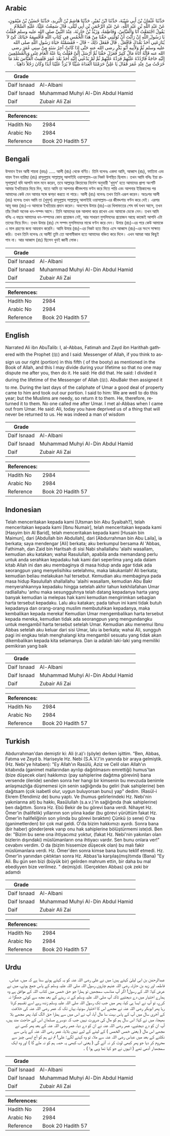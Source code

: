 ## Arabic


<div dir="rtl" lang="ar" style={{fontSize:'larger',backgroundColor:'#f8f9fa',padding:20}}>
حَدَّثَنَا عُثْمَانُ بْنُ أَبِي شَيْبَةَ، حَدَّثَنَا ابْنُ نُمَيْرٍ، حَدَّثَنَا هَاشِمُ بْنُ الْبَرِيدِ، حَدَّثَنَا حُسَيْنُ بْنُ مَيْمُونٍ، عَنْ عَبْدِ اللَّهِ بْنِ عَبْدِ اللَّهِ، عَنْ عَبْدِ الرَّحْمَنِ بْنِ أَبِي لَيْلَى، قَالَ سَمِعْتُ عَلِيًّا، عَلَيْهِ السَّلاَمُ يَقُولُ اجْتَمَعْتُ أَنَا وَالْعَبَّاسُ، وَفَاطِمَةُ، وَزَيْدُ بْنُ حَارِثَةَ، عِنْدَ النَّبِيِّ صلى الله عليه وسلم فَقُلْتُ يَا رَسُولَ اللَّهِ إِنْ رَأَيْتَ أَنْ تُوَلِّيَنِي حَقَّنَا مِنْ هَذَا الْخُمُسِ فِي كِتَابِ اللَّهِ فَأَقْسِمَهُ حَيَاتَكَ كَىْ لاَ يُنَازِعَنِي أَحَدٌ بَعْدَكَ فَافْعَلْ ‏.‏ قَالَ فَفَعَلَ ذَلِكَ - قَالَ - فَقَسَمْتُهُ حَيَاةَ رَسُولِ اللَّهِ صلى الله عليه وسلم ثُمَّ وَلاَّنِيهِ أَبُو بَكْرٍ رضى الله عنه حَتَّى إِذَا كَانَتْ آخِرُ سَنَةٍ مِنْ سِنِي عُمَرَ رضى الله عنه فَإِنَّهُ أَتَاهُ مَالٌ كَثِيرٌ فَعَزَلَ حَقَّنَا ثُمَّ أَرْسَلَ إِلَىَّ فَقُلْتُ بِنَا عَنْهُ الْعَامَ غِنًى وَبِالْمُسْلِمِينَ إِلَيْهِ حَاجَةٌ فَارْدُدْهُ عَلَيْهِمْ فَرَدَّهُ عَلَيْهِمْ ثُمَّ لَمْ يَدْعُنِي إِلَيْهِ أَحَدٌ بَعْدَ عُمَرَ فَلَقِيتُ الْعَبَّاسَ بَعْدَ مَا خَرَجْتُ مِنْ عِنْدِ عُمَرَ فَقَالَ يَا عَلِيُّ حَرَمْتَنَا الْغَدَاةَ شَيْئًا لاَ يُرَدُّ عَلَيْنَا أَبَدًا وَكَانَ رَجُلاً دَاهِيًا ‏.‏
</div>
<div style={{backgroundColor:'#f8f9fa',padding:20, marginBottom: 10}}><table> <thead> <tr> <th>Grade</th> <th></th> </tr> </thead> <tbody> <tr><td>Daif Isnaad</td><td>Al-Albani</td></tr><tr><td>Daif Isnaad</td><td>Muhammad Muhyi Al-Din Abdul Hamid</td></tr><tr><td>Daif</td><td>Zubair Ali Zai</td></tr></tbody></table><table> <thead> <tr> <th>References:</th> <th></th> </tr> </thead> <tbody><tr><td>Hadith No</td><td>2984</td></tr><tr><td>Arabic No</td><td>2984</td></tr><tr><td>Reference</td><td>Book 20 Hadith 57</td></tr></tbody></table></div>

## Bengali


<div dir="ltr" lang="bn" style={{fontSize:'larger',backgroundColor:'#f8f9fa',padding:20}}>
উসমান ইবন আবী শায়বা (রহঃ) ..... আলী (রাঃ) থেকে বর্ণিত। তিনি বলেনঃ একদা আমি, আব্বাস (রাঃ), ফাতিমা এবং যায়দ ইবন হারিছা (রাঃ) রাসূলুল্লাহ সাল্লাল্লাহু আলাইহি ওয়াসাল্লাম-এর নিকট উপস্থিত ছিলাম। তখন আমি বলিঃ ইয়া রাসূলাল্লাহ! যদি আপনি ভাল মনে করেন, তবে আল্লাহ্‌র কিতাবের নির্দেশ অনুযায়ী 'খুমুস' হতে আমাদের প্রাপ্য অংশটি আমার ইখতিয়ারে দিয়ে দিন, যাতে আমি তা আপনার জীবদ্দশায় বণ্টন করে দিতে পারি এবং আপনার ইন্তিকালের পর আমাদের কেউ যেন আমার সঙ্গে ঝগড়া করতে না পারে। আলী (রাঃ) বলেনঃ তখন তিনি এরূপ করেন। অতঃপর আলী (রাঃ) বলেনঃ তখন আমি তা (খুমুস) রাসূলুল্লাহ সাল্লাল্লাহু আলাইহি ওয়াসাল্লাম-এর জীবদ্দশায় বণ্টন করে দেই। এরপর আবূ বকর (রাঃ)-ও আমাকে ইখতিয়ার প্রদান করেন। অবশেষে উমার (রাঃ)-এর খিলাফতের শেষ বর্ষ যখন আসে, তখন তাঁর নিকট অনেক ধন-সম্পদ আসে। তিনি আমাদের হক আলাদা করে রাখেন এবং আমাকে ডেকে নেন। তখন আমি বলিঃ এ বছরে আমাদের ধন-সম্পদের কোন প্রয়োজন নেই, আর সাধারণ মুসলিমদের প্রয়োজন আছে কাজেই আপনি এটা তাদের দিয়ে দিন। তখন উমার (রাঃ) সে সম্পদ মুসলিমদের মাঝে বণ্টন করে দেন। উমার (রাঃ)-এর পরে কেউ আমাকে এ মাল গ্রহণের জন্য আহবান করেনি। আমি উমার (রাঃ)-এর নিকট হতে ফিরে এসে আব্বাস (রাঃ)-এর সংগে সাক্ষাত করি। তখন তিনি বলেনঃ হে আলী! তুমি তো আগামীকাল হতে আমাদের বঞ্চিত করে দিলে। এখন আমরা আর কিছুই পাব না। আর আব্বাস (রাঃ) ছিলেন খুবই জ্ঞানী লোক।
</div>
<div style={{backgroundColor:'#f8f9fa',padding:20, marginBottom: 10}}><table> <thead> <tr> <th>Grade</th> <th></th> </tr> </thead> <tbody> <tr><td>Daif Isnaad</td><td>Al-Albani</td></tr><tr><td>Daif Isnaad</td><td>Muhammad Muhyi Al-Din Abdul Hamid</td></tr><tr><td>Daif</td><td>Zubair Ali Zai</td></tr></tbody></table><table> <thead> <tr> <th>References:</th> <th></th> </tr> </thead> <tbody><tr><td>Hadith No</td><td>2984</td></tr><tr><td>Arabic No</td><td>2984</td></tr><tr><td>Reference</td><td>Book 20 Hadith 57</td></tr></tbody></table></div>

## English


<div dir="ltr" lang="en" style={{fontSize:'larger',backgroundColor:'#f8f9fa',padding:20}}>
Narrated Ali ibn AbuTalib: I, al-Abbas, Fatimah and Zayd ibn Harithah gathered with the Prophet (ﷺ) and I said: Messenger of Allah, if you think to assign us our right (portion) in this fifth ( of the booty) as mentioned in the Book of Allah, and this I may divide during your lifetime so that no one may dispute me after you, then do it. He said: He did that. He said: I divided it during the lifetime of the Messenger of Allah (ﷺ). AbuBakr then assigned it to me. During the last days of the caliphate of Umar a good deal of property came to him and took out our portion. I said to him: We are well to do this year; but the Muslims are needy, so return it to them. He, therefore, returned it to them. No one called me after Umar. I met al-Abbas when I came out from Umar. He said: Ali, today you have deprived us of a thing that will never be returned to us. He was indeed a man of wisdom
</div>
<div style={{backgroundColor:'#f8f9fa',padding:20, marginBottom: 10}}><table> <thead> <tr> <th>Grade</th> <th></th> </tr> </thead> <tbody> <tr><td>Daif Isnaad</td><td>Al-Albani</td></tr><tr><td>Daif Isnaad</td><td>Muhammad Muhyi Al-Din Abdul Hamid</td></tr><tr><td>Daif</td><td>Zubair Ali Zai</td></tr></tbody></table><table> <thead> <tr> <th>References:</th> <th></th> </tr> </thead> <tbody><tr><td>Hadith No</td><td>2984</td></tr><tr><td>Arabic No</td><td>2984</td></tr><tr><td>Reference</td><td>Book 20 Hadith 57</td></tr></tbody></table></div>

## Indonesian


<div dir="ltr" lang="id" style={{fontSize:'larger',backgroundColor:'#f8f9fa',padding:20}}>
Telah menceritakan kepada kami [Utsman bin Abu Syaibah?], telah menceritakan kepada kami [Ibnu Numair], telah menceritakan kepada kami [Hasyim bin Al Barid], telah menceritakan kepada kami [Husain bin Maimun], dari [Abdullah bin Abdullah], dari [Abdurrahman bin Abu Laila], ia berkata; saya mendengar [Ali] berkata; aku berkumpul bersama Al 'Abbas, Fathimah, dan Zaid bin Haritsah di sisi Nabi shallallahu 'alaihi wasallam, kemudian aku katakan; wahai Rasulullah, apabila anda memandang perlu untuk anda serahkan kepadaku hak kami dari seperlima yang ada dalam kitab Allah ini dan aku membaginya di masa hidup anda agar tidak ada seorangpun yang menyelisihiku setelahmu, maka lakukanlah! Ali berkata; kemudian beliau melakukan hal tersebut. Kemudian aku membaginya pada masa hidup Rasulullah shallallahu 'alaihi wasallam, kemudian Abu Bakr menyerahkannya kepadaku hingga setelah akhir tahun kekhilafahan Umar radliallahu 'anhu maka sesungguhnya telah datang kepadanya harta yang banyak kemudian ia melepas hak kami kemudian mengirimkan sebagian harta tersebut kepadaku. Lalu aku katakan; pada tahun ini kami tidak butuh kepadanya dan orang-orang muslim membutuhkan kepadanya, maka kembalikan kepada mereka! Kemudian Umar mengembalikan harta tersebut kepada mereka, kemudian tidak ada seorangpun yang mengundangku untuk mengambil harta tersebut setelah Umar. Kemudian aku menemui Ibnu Abbas setelah aku keluar dari sisi Umar, lalu ia berkata; wahai Ali, sungguh pagi ini engkau telah menghalangi kita mengambil sesuatu yang tidak akan dikembalikan kepada kita selamanya. Dan ia adalah laki-laki yang memiliki pemikiran yang baik
</div>
<div style={{backgroundColor:'#f8f9fa',padding:20, marginBottom: 10}}><table> <thead> <tr> <th>Grade</th> <th></th> </tr> </thead> <tbody> <tr><td>Daif Isnaad</td><td>Al-Albani</td></tr><tr><td>Daif Isnaad</td><td>Muhammad Muhyi Al-Din Abdul Hamid</td></tr><tr><td>Daif</td><td>Zubair Ali Zai</td></tr></tbody></table><table> <thead> <tr> <th>References:</th> <th></th> </tr> </thead> <tbody><tr><td>Hadith No</td><td>2984</td></tr><tr><td>Arabic No</td><td>2984</td></tr><tr><td>Reference</td><td>Book 20 Hadith 57</td></tr></tbody></table></div>

## Turkish


<div dir="ltr" lang="tr" style={{fontSize:'larger',backgroundColor:'#f8f9fa',padding:20}}>
Abdurrahman'dan demiştir ki: Ali (r.a)'ı (şöyle) derken işittim. “Ben, Abbas, Fatıma ve Zeyd b. Hariseyle Hz. Nebi (S.A.V.)'in yanında bir araya gelmiştik. (Hz. Nebi'ye hitaben): "Ey Allah'ın Rasûlü, Aziz ve Celil olan Allah'ın kitabında (ganimet mallarından ayrılıp dağıtılmasını emrettiği) humus'tan (bize düşecek olan) hakkımızı (pay sahiplerine dağıtma görevini) bana versende (ileride) senden sonra her hangi bir kimsenin bu mevzuda benimle anlaşmazlığa düşmemesi için senin sağlığında bu geliri (hak sahiplerine) ben dağıtsam (çok isabetli olur, uygun buluyorsan bunu) yap" dedim. (Rasül-i Ekrem Efendimiz de) bunu yaptı. Ve (humus gelirlerindeki Hz. Nebi'nin yakınlarına ait) bu hakkı, Rasûlullah (s.a.v.)'in sağlığında (hak sahiplerine) ben dağıttım. Sonra Hz. Ebû Bekir de bu görevi bana verdi. Nihayet Hz. Ömer'in (halifelik) yıllarının son yılına kadar (bu görevi yürüttüm fakat Hz. Ömer'in halifeliğinin son yılında bu görevi bıraktım) Çünkü (o sene) O'na (ganimetlerden) bir çok mal geldi. O'da bizim hakkımızı ayırdı. Sonra bana (bir haber) gönder(erek varıp onu hak sahiplerine bölüştürmemi iste)di. Ben de: "Bizim bu sene ona ihtiyacımız yoktur, (fakat Hz. Nebi'nin yakınları olan bizlerin dışındaki) müslümanların ona ihtiyacı vardır. Sen bunu onlara ver!" cevabını verdim. O da (bizim hissemize düşecek olan) bu malı fakir müslümanlara verdi. Hz. Ömer'den sonra kimse bana bunu teklif etmedi. Hz. Ömer'in yanından çıktıktan sonra Hz. Abbas'la karşılaş(mış)tımda (Bana) "Ey Ali. Bu gün sen bizi (büyük bir) gelirden mahrum ettin, bir daha bu mal ebediyyen bize verilmez. " de(miş)di. (Gerçekten Abbas) çok zeki bir adamdı
</div>
<div style={{backgroundColor:'#f8f9fa',padding:20, marginBottom: 10}}><table> <thead> <tr> <th>Grade</th> <th></th> </tr> </thead> <tbody> <tr><td>Daif Isnaad</td><td>Al-Albani</td></tr><tr><td>Daif Isnaad</td><td>Muhammad Muhyi Al-Din Abdul Hamid</td></tr><tr><td>Daif</td><td>Zubair Ali Zai</td></tr></tbody></table><table> <thead> <tr> <th>References:</th> <th></th> </tr> </thead> <tbody><tr><td>Hadith No</td><td>2984</td></tr><tr><td>Arabic No</td><td>2984</td></tr><tr><td>Reference</td><td>Book 20 Hadith 57</td></tr></tbody></table></div>

## Urdu


<div dir="rtl" lang="ur" style={{fontSize:'larger',backgroundColor:'#f8f9fa',padding:20}}>
عبدالرحمٰن بن ابی لیلیٰ کہتے ہیں: میں نے علی رضی اللہ عنہ کو یہ کہتے ہوئے سنا ہے کہ میں، عباس، فاطمہ اور زید بن حارثہ رضی اللہ عنہم چاروں رسول اللہ صلی اللہ علیہ وسلم کے پاس جمع ہوئے، میں نے عرض کیا: اللہ کے رسول! اگر آپ مناسب سمجھیں تو ہمارا جو حق خمس میں کتاب اللہ کے موافق ہے وہ ہمارے اختیار میں دے دیجئیے تاکہ آپ صلی اللہ علیہ وسلم کے نہ رہنے کے بعد مجھ سے کوئی جھگڑا نہ کرے، تو آپ نے ایسا ہی کیا، پھر میں جب تک رسول اللہ صلی اللہ علیہ وسلم زندہ رہے اسے تقسیم کرتا رہا پھر ابوبکر رضی اللہ عنہ نے مجھے اس کا اختیار سونپا، یہاں تک کہ عمر رضی اللہ عنہ کی خلافت کے آخری سال میں آپ کے پاس بہت سا مال آیا، آپ نے اس میں سے ہمارا حق الگ کیا، پھر مجھے بلا بھیجا، میں نے کہا: اس سال ہم کو مال کی ضرورت نہیں جب کہ دوسرے مسلمان اس کے حاجت مند ہیں، آپ ان کو دے دیجئیے، عمر رضی اللہ عنہ نے ان کو دے دیا، عمر رضی اللہ عنہ کے بعد پھر کسی نے مجھے اس مال ( یعنی خمس الخمس ) کے لینے کے لیے نہیں بلایا، عمر رضی اللہ عنہ کے پاس سے نکلنے کے بعد میں عباس رضی اللہ عنہ سے ملا، تو وہ کہنے لگے: علی! تم نے ہم کو آج ایسی چیز سے محروم کر دیا جو پھر کبھی لوٹ کر نہ آئے گی ( یعنی اب کبھی یہ حصہ ہم کو نہ ملے گا ) اور وہ ایک سمجھدار آدمی تھے ( انہوں نے جو کہا تھا وہی ہوا ) ۔
</div>
<div style={{backgroundColor:'#f8f9fa',padding:20, marginBottom: 10}}><table> <thead> <tr> <th>Grade</th> <th></th> </tr> </thead> <tbody> <tr><td>Daif Isnaad</td><td>Al-Albani</td></tr><tr><td>Daif Isnaad</td><td>Muhammad Muhyi Al-Din Abdul Hamid</td></tr><tr><td>Daif</td><td>Zubair Ali Zai</td></tr></tbody></table><table> <thead> <tr> <th>References:</th> <th></th> </tr> </thead> <tbody><tr><td>Hadith No</td><td>2984</td></tr><tr><td>Arabic No</td><td>2984</td></tr><tr><td>Reference</td><td>Book 20 Hadith 57</td></tr></tbody></table></div>